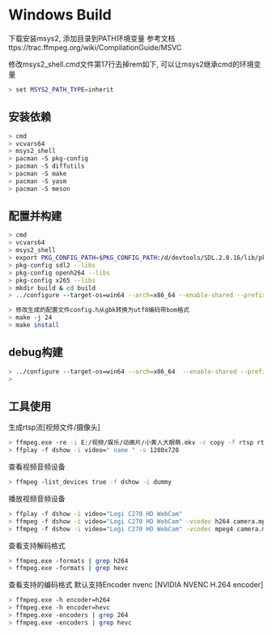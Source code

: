 

# Windows Build

下载安装msys2, 添加目录到PATH环境变量
参考文档 ttps://trac.ffmpeg.org/wiki/CompilationGuide/MSVC

修改msys2_shell.cmd文件第17行去掉rem如下, 可以让msys2继承cmd的环境变量
```bash
> set MSYS2_PATH_TYPE=inherit
```

## 安装依赖
```bash
> cmd
> vcvars64
> msys2_shell
> pacman -S pkg-config
> pacman -S diffutils
> pacman -S make
> pacman -S yasm
> pacman -S meson 
```

## 配置并构建
```bash
> cmd
> vcvars64
> msys2_shell
> export PKG_CONFIG_PATH=$PKG_CONFIG_PATH:/d/devtools/SDL.2.0.16/lib/pkgconfig:/d/devtools/openh264.2.4.0/lib/pkgconfig:/d/devtools/x265.3.4/lib/pkgconfig/
> pkg-config sdl2 --libs
> pkg-config openh264 --libs
> pkg-config x265 --libs
> mkdir build & cd build
> ../configure --target-os=win64 --arch=x86_64 --enable-shared --prefix=/d/devtools/ffmpeg.3.4.13  --extra-cflags="-MD" --toolchain=msvc  --disable-debug --enable-sdl --enable-libopenh264 --enable-libx265

> 修改生成的配置文件config.h从gbk转换为utf8编码带bom格式
> make -j 24
> make install
```

## debug构建
```bash
> ../configure --target-os=win64 --arch=x86_64  --enable-shared --prefix=/d/devtools/ffmpeg.3.4.13  --extra-cflags="-MD" --toolchain=msvc --disable-sdl2 --enable-debug
>
```

## 工具使用

生成rtsp流[视频文件/摄像头]
```bash
> ffmpeg.exe -re -i E:/视频/娱乐/动画片/小黄人大眼萌.mkv -c copy -f rtsp rtsp://127.0.0.1:8554/stream
> ffplay -f dshow -i video=" name " -s 1280x720
```

查看视频音频设备
```bash
> ffmpeg -list_devices true -f dshow -i dummy
``````

播放视频音频设备
```bash
> ffplay -f dshow -i video="Logi C270 HD WebCam"
> ffmpeg -f dshow -i video="Logi C270 HD WebCam" -vcodec h264 camera.mp4
> ffmpeg -f dshow -i video="Logi C270 HD WebCam" -vcodec mpeg4 camera.mp4
```

查看支持解码格式
```bash
> ffmpeg.exe -formats | grep h264
> ffmpeg.exe -formats | grep hevc
```

查看支持的编码格式
默认支持Encoder nvenc [NVIDIA NVENC H.264 encoder]
```bash
> ffmpeg.exe -h encoder=h264
> ffmpeg.exe -h encoder=hevc
> ffmpeg.exe -encoders | grep 264
> ffmpeg.exe -encoders | grep hevc
```
